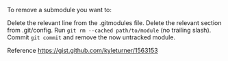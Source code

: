 To remove a submodule you want to:

Delete the relevant line from the .gitmodules file.
Delete the relevant section from .git/config.
Run `git rm --cached path/to/module` (no trailing slash).
Commit `git commit` and remove the now untracked module.

Reference https://gist.github.com/kyleturner/1563153

